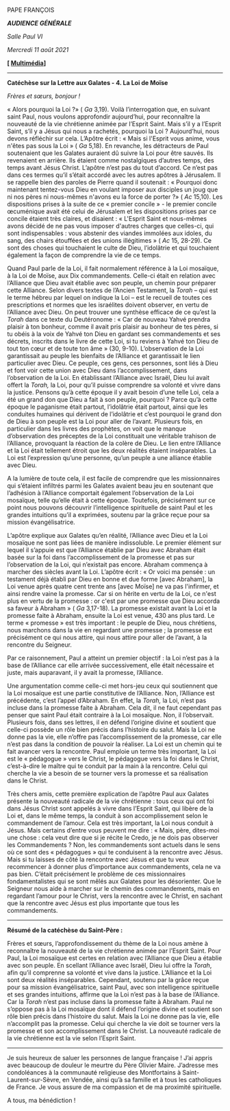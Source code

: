PAPE FRANÇOIS

***AUDIENCE GÉNÉRALE***

*Salle Paul VI*

*Mercredi 11 août 2021*

**[ [Multimédia](http://w2.vatican.va/content/francesco/fr/events/event.dir.html/content/vaticanevents/fr/2021/8/11/udienzagenerale.html)]**

* * *

**Catéchèse sur la Lettre aux Galates - 4. La Loi de Moïse**

*Frères et sœurs, bonjour !*

« Alors pourquoi la Loi ?» ( *Ga* 3,19). Voilà l’interrogation que, en suivant saint Paul, nous voulons approfondir aujourd’hui, pour reconnaître la nouveauté de la vie chrétienne animée par l’Esprit Saint. Mais s’il y a l’Esprit Saint, s’il y a Jésus qui nous a rachetés, pourquoi la Loi ? Aujourd’hui, nous devons réfléchir sur cela. L’Apôtre écrit : « Mais si l'Esprit vous anime, vous n'êtes pas sous la Loi » ( *Ga* 5,18). En revanche, les détracteurs de Paul soutenaient que les Galates auraient dû suivre la Loi pour être sauvés. Ils revenaient en arrière. Ils étaient comme nostalgiques d’autres temps, des temps avant Jésus Christ. L’apôtre n’est pas du tout d’accord. Ce n’est pas dans ces termes qu’il s’était accordé avec les autres apôtres à Jérusalem. Il se rappelle bien des paroles de Pierre quand il soutenait : « Pourquoi donc maintenant tentez-vous Dieu en voulant imposer aux disciples un joug que ni nos pères ni nous-mêmes n'avons eu la force de porter ?» ( *Ac* 15,10). Les dispositions prises à la suite de ce « premier concile » - le premier concile œcuménique avait été celui de Jérusalem et les dispositions prises par ce concile étaient très claires, et disaient : « L'Esprit Saint et nous-mêmes avons décidé de ne pas vous imposer d'autres charges que celles-ci, qui sont indispensables : vous abstenir des viandes immolées aux idoles, du sang, des chairs étouffées et des unions illégitimes » ( *Ac* 15, 28-29). Ce sont des choses qui touchaient le culte de Dieu, l’idolâtrie et qui touchaient également la façon de comprendre la vie de ce temps.

Quand Paul parle de la Loi, il fait normalement référence à la Loi mosaïque, à la Loi de Moïse, aux Dix commandements. Celle-ci était en relation avec l’Alliance que Dieu avait établie avec son peuple, un chemin pour préparer cette Alliance. Selon divers textes de l’Ancien Testament, la *Torah* – qui est le terme hébreu par lequel on indique la Loi – est le recueil de toutes ces prescriptions et normes que les israélites doivent observer, en vertu de l’Alliance avec Dieu. On peut trouver une synthèse efficace de ce qu’est la *Torah* dans ce texte du Deutéronome : « Car de nouveau Yahvé prendra plaisir à ton bonheur, comme il avait pris plaisir au bonheur de tes pères, si tu obéis à la voix de Yahvé ton Dieu en gardant ses commandements et ses décrets, inscrits dans le livre de cette Loi, si tu reviens à Yahvé ton Dieu de tout ton cœur et de toute ton âme » (30, 9-10). L’observation de la Loi garantissait au peuple les bienfaits de l’Alliance et garantissait le lien particulier avec Dieu. Ce peuple, ces gens, ces personnes, sont liés à Dieu et font voir cette union avec Dieu dans l’accomplissement, dans l’observation de la Loi. En établissant l’Alliance avec Israël, Dieu lui avait offert la *Torah,* la Loi, pour qu’il puisse comprendre sa volonté et vivre dans la justice. Pensons qu’à cette époque il y avait besoin d’une telle Loi, cela a été un grand don que Dieu a fait à son peuple, pourquoi ? Parce qu’à cette époque le paganisme était partout, l’idolâtrie était partout, ainsi que les conduites humaines qui dérivent de l’idolâtrie et c’est pourquoi le grand don de Dieu à son peuple est la Loi pour aller de l’avant. Plusieurs fois, en particulier dans les livres des prophètes, on voit que le manque d’observation des préceptes de la Loi constituait une véritable trahison de l’Alliance, provoquant la réaction de la colère de Dieu. Le lien entre l’Alliance et la Loi était tellement étroit que les deux réalités étaient inséparables. La Loi est l’expression qu’une personne, qu’un peuple a une alliance établie avec Dieu.

A la lumière de toute cela, il est facile de comprendre que les missionnaires qui s’étaient infiltrés parmi les Galates avaient beau jeu en soutenant que l’adhésion à l’Alliance comportait également l’observation de la Loi mosaïque, telle qu’elle était à cette époque. Toutefois, précisément sur ce point nous pouvons découvrir l’intelligence spirituelle de saint Paul et les grandes intuitions qu’il a exprimées, soutenu par la grâce reçue pour sa mission évangélisatrice.

L’apôtre explique aux Galates qu’en réalité, l’Alliance avec Dieu et la Loi mosaïque ne sont pas liées de manière indissoluble. Le premier élément sur lequel il s’appuie est que l’Alliance établie par Dieu avec Abraham était basée sur la foi dans l’accomplissement de la promesse et pas sur l’observation de la Loi, qui n’existait pas encore. Abraham commença à marcher des siècles avant la Loi. L’apôtre écrit : « Or voici ma pensée : un testament déjà établi par Dieu en bonne et due forme [avec Abraham], la Loi venue après quatre cent trente ans [avec Moïse] ne va pas l'infirmer, et ainsi rendre vaine la promesse. Car si on hérite en vertu de la Loi, ce n'est plus en vertu de la promesse : or c'est par une promesse que Dieu accorda sa faveur à Abraham » ( *Ga* 3,17-18). La promesse existait avant la Loi et la promesse faite à Abraham, ensuite la Loi est venue, 430 ans plus tard. Le terme « promesse » est très important : le peuple de Dieu, nous chrétiens, nous marchons dans la vie en regardant une promesse ; la promesse est précisément ce qui nous attire, qui nous attire pour aller de l’avant, à la rencontre du Seigneur.

Par ce raisonnement, Paul a atteint un premier objectif : la Loi n’est pas à la base de l’Alliance car elle arrivée successivement, elle était nécessaire et juste, mais auparavant, il y avait la promesse, l’Alliance.

Une argumentation comme celle-ci met hors-jeu ceux qui soutiennent que la Loi mosaïque est une partie constitutive de l’Alliance. Non, l’Alliance est précédente, c’est l’appel d’Abraham. En effet, la *Torah,* la Loi, n’est pas incluse dans la promesse faite à Abraham. Cela dit, il ne faut cependant pas penser que saint Paul était contraire à la Loi mosaïque. Non, il l’observait. Plusieurs fois, dans ses lettres, il en défend l’origine divine et soutient que celle-ci possède un rôle bien précis dans l’histoire du salut. Mais la Loi ne donne pas la vie, elle n’offre pas l’accomplissement de la promesse, car elle n’est pas dans la condition de pouvoir la réaliser. La Loi est un chemin qui te fait avancer vers la rencontre. Paul emploie un terme très important, la Loi est le « pédagogue » vers le Christ, le pédagogue vers la foi dans le Christ, c’est-à-dire le maître qui te conduit par la main à la rencontre. Celui qui cherche la vie a besoin de se tourner vers la promesse et sa réalisation dans le Christ.

Très chers amis, cette première explication de l’apôtre Paul aux Galates présente la nouveauté radicale de la vie chrétienne : tous ceux qui ont foi dans Jésus Christ sont appelés à vivre dans l’Esprit Saint, qui libère de la Loi et, dans le même temps, la conduit à son accomplissement selon le commandement de l’amour. Cela est très important, la Loi nous conduit à Jésus. Mais certains d’entre vous peuvent me dire : « Mais, père, dites-moi une chose : cela veut dire que si je récite le Credo, je ne dois pas observer les Commandements ? Non, les commandements sont actuels dans le sens où ce sont des « pédagogues » qui te conduisent à la rencontre avec Jésus. Mais si tu laisses de côté la rencontre avec Jésus et que tu veux recommencer à donner plus d’importance aux commandements, cela ne va pas bien. C’était précisément le problème de ces missionnaires fondamentalistes qui se sont mêlés aux Galates pour les désorienter. Que le Seigneur nous aide à marcher sur le chemin des commandements, mais en regardant l’amour pour le Christ, vers la rencontre avec le Christ, en sachant que la rencontre avec Jésus est plus importante que tous les commandements.

_______________________

**Résumé de la catéchèse du Saint-Père :**

Frères et sœurs, l’approfondissement du thème de la Loi nous amène à reconnaître la nouveauté de la vie chrétienne animée par l’Esprit Saint. Pour Paul, la Loi mosaïque est certes en relation avec l’Alliance que Dieu a établie avec son peuple. En scellant l’Alliance avec Israël, Dieu lui offre la *Torah*, afin qu’il comprenne sa volonté et vive dans la justice. L’Alliance et la Loi sont deux réalités inséparables. Cependant, soutenu par la grâce reçue pour sa mission évangélisatrice, saint Paul, avec son intelligence spirituelle et ses grandes intuitions, affirme que la Loi n’est pas à la base de l’Alliance. Car la *Torah* n’est pas incluse dans la promesse faite à Abraham. Paul ne s’oppose pas à la Loi mosaïque dont il défend l’origine divine et soutient son rôle bien précis dans l’histoire du salut. Mais la Loi ne donne pas la vie, elle n’accomplit pas la promesse. Celui qui cherche la vie doit se tourner vers la promesse et son accomplissement dans le Christ. La nouveauté radicale de la vie chrétienne est la vie selon l’Esprit Saint.

_______________________________

Je suis heureux de saluer les personnes de langue française ! J’ai appris avec beaucoup de douleur le meurtre du Père Olivier Maire. J’adresse mes condoléances à la communauté religieuse des Montfortains à Saint-Laurent-sur-Sèvre, en Vendée, ainsi qu’à sa famille et à tous les catholiques de France. Je vous assure de ma compassion et de ma proximité spirituelle.

A tous, ma bénédiction !